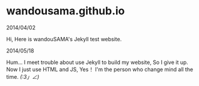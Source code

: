wandousama.github.io
================

2014/04/02

Hi, Here is wandouSAMA's Jekyll test website.


2014/05/18

Hum... I meet trouble about use Jekyll to build my website, So I give it up. Now I just use HTML and JS, Yes！ I'm the person who change mind all the time.  _(:3」∠)_  


